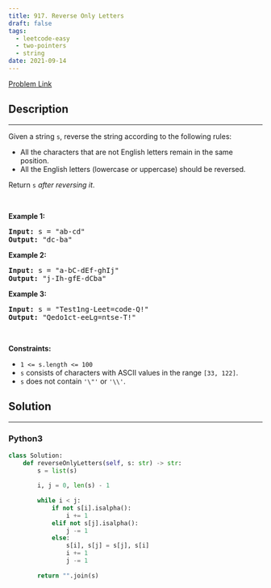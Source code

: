 ```yaml
---
title: 917. Reverse Only Letters
draft: false
tags: 
  - leetcode-easy
  - two-pointers
  - string
date: 2021-09-14
---
```


[Problem Link](https://leetcode.com/problems/reverse-only-letters/)

## Description

---
<p>Given a string <code>s</code>, reverse the string according to the following rules:</p>

<ul>
	<li>All the characters that are not English letters remain in the same position.</li>
	<li>All the English letters (lowercase or uppercase) should be reversed.</li>
</ul>

<p>Return <code>s</code><em> after reversing it</em>.</p>

<p>&nbsp;</p>
<p><strong class="example">Example 1:</strong></p>
<pre><strong>Input:</strong> s = "ab-cd"
<strong>Output:</strong> "dc-ba"
</pre><p><strong class="example">Example 2:</strong></p>
<pre><strong>Input:</strong> s = "a-bC-dEf-ghIj"
<strong>Output:</strong> "j-Ih-gfE-dCba"
</pre><p><strong class="example">Example 3:</strong></p>
<pre><strong>Input:</strong> s = "Test1ng-Leet=code-Q!"
<strong>Output:</strong> "Qedo1ct-eeLg=ntse-T!"
</pre>
<p>&nbsp;</p>
<p><strong>Constraints:</strong></p>

<ul>
	<li><code>1 &lt;= s.length &lt;= 100</code></li>
	<li><code>s</code> consists of characters with ASCII values in the range <code>[33, 122]</code>.</li>
	<li><code>s</code> does not contain <code>&#39;\&quot;&#39;</code> or <code>&#39;\\&#39;</code>.</li>
</ul>


## Solution

---
### Python3
``` py title='reverse-only-letters'
class Solution:
    def reverseOnlyLetters(self, s: str) -> str:
        s = list(s)
        
        i, j = 0, len(s) - 1
        
        while i < j:
            if not s[i].isalpha():
                i += 1
            elif not s[j].isalpha():
                j -= 1
            else:
                s[i], s[j] = s[j], s[i]
                i += 1
                j -= 1
        
        return "".join(s)
```


